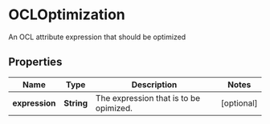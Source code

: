 

# OCLOptimization

An OCL attribute expression that should be optimized
## Properties

Name | Type | Description | Notes
------------ | ------------- | ------------- | -------------
**expression** | **String** | The expression that is to be opimized.  |  [optional]



